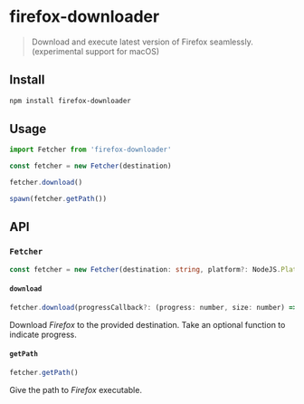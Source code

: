 # firefox-downloader

> Download and execute latest version of Firefox seamlessly. (experimental support for macOS)

## Install

```bash
npm install firefox-downloader
```

## Usage

```ts
import Fetcher from 'firefox-downloader'

const fetcher = new Fetcher(destination)

fetcher.download()

spawn(fetcher.getPath())
```

## API

### `Fetcher`
```ts
const fetcher = new Fetcher(destination: string, platform?: NodeJS.Platform)
```


#### `download`
```js
fetcher.download(progressCallback?: (progress: number, size: number) => void)
```
Download *Firefox* to the provided destination. Take an optional function to indicate progress.

#### `getPath`
```js
fetcher.getPath()
```
Give the path to *Firefox* executable.